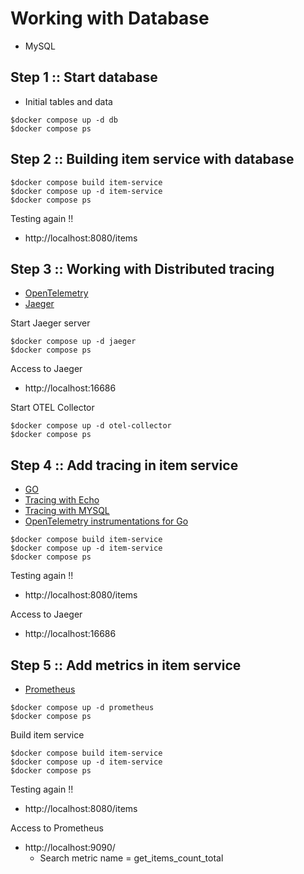 # Working with Database 
* MySQL

## Step 1 :: Start database
* Initial tables and data
```
$docker compose up -d db
$docker compose ps
```

## Step 2 :: Building item service with database
```
$docker compose build item-service
$docker compose up -d item-service
$docker compose ps
```

Testing again !!
* http://localhost:8080/items

## Step 3 :: Working with Distributed tracing
* [OpenTelemetry](https://opentelemetry.io/)
* [Jaeger](https://www.jaegertracing.io/)

Start Jaeger server
```
$docker compose up -d jaeger
$docker compose ps
```

Access to Jaeger
* http://localhost:16686

Start OTEL Collector
```
$docker compose up -d otel-collector
$docker compose ps
```

## Step 4 :: Add tracing in item service
* [GO](https://opentelemetry.io/docs/languages/go/)
* [Tracing with Echo](https://pkg.go.dev/go.opentelemetry.io/contrib/instrumentation/github.com/labstack/echo/otelecho)
* [Tracing with MYSQL](https://github.com/XSAM/otelsql)
* [OpenTelemetry instrumentations for Go](https://github.com/uptrace/opentelemetry-go-extra)

```
$docker compose build item-service
$docker compose up -d item-service
$docker compose ps
```

Testing again !!
* http://localhost:8080/items

Access to Jaeger
* http://localhost:16686

## Step 5 :: Add metrics in item service
* [Prometheus](https://prometheus.io/)

```
$docker compose up -d prometheus
$docker compose ps
```

Build item service
```
$docker compose build item-service
$docker compose up -d item-service
$docker compose ps
```

Testing again !!
* http://localhost:8080/items

Access to Prometheus
* http://localhost:9090/
  * Search metric name = get_items_count_total


